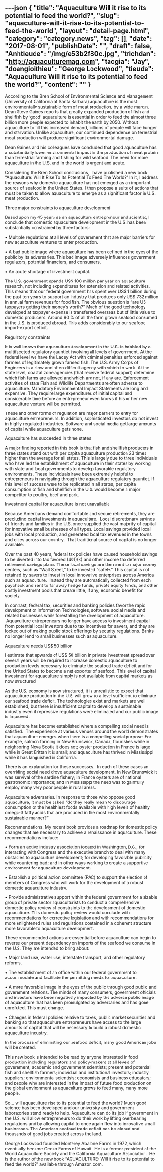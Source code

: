 ---json
{
    "title": "Aquaculture Will it rise to its potential to feed the world?",
    "slug": "aquaculture-will-it-rise-to-its-potential-to-feed-the-world",
    "layout": "detail-page.html",
    "category": "category.news",
    "tag": [],
    "date": "2017-08-01",
    "publishDate": "",
    "draft": false,
    "Anhtieude": "/img/e53b2f80c.jpg",
    "trichdan": "http://aquaculturemag.com",
    "tacgia": "Jay",
    "doangioithieu": "George Lockwood",
    "tieude": "Aquaculture Will it rise to its potential to feed the world?",
    "__content__": ""
}
---
<p><span style="font-size:14px">According to the Bren School of Environmental Science and Management (University of California at Santa Barbara) aquaculture is the most environmentally sustainable form of meat production, by a wide margin. Dean Steve Gaines reports that greatly expanded production of fish and shellfish by &lsquo;good&rsquo; aquaculture is essential in order to feed the almost three billion more people expected to inhabit the earth by 2050. Without aquaculture to fill this increased demand, billions of people will face hunger and starvation. Unlike aquaculture, our continued dependence on terrestrial meat production will produce significant environmental damage.&nbsp;</span></p>

<p><span style="font-size:14px">Dean Gaines and his colleagues have concluded that good aquaculture has a substantially lower environmental impact in the production of meat protein than terrestrial farming and fishing for wild seafood. The need for more aquaculture in the U.S. and in the world is urgent and acute.</span></p>

<p><span style="font-size:14px">Considering the Bren School conclusions, I have published a new book &ldquo;Aquaculture: Will It Rise To Its Potential To Feed The World?&rdquo; In it, I address the reasons why domestic aquaculture has not emerged as an important source of seafood in the United States. I then propose a suite of actions that must be taken to allow aquaculture to emerge as a significant factor in U.S. meat production.&nbsp;</span></p>

<p><span style="font-size:14px">Three major constraints to aquaculture development &nbsp;&nbsp;</span></p>

<p><span style="font-size:14px">Based upon my 45 years as an aquaculture entrepreneur and scientist, I conclude that domestic aquaculture development in the U.S. has been substantially constrained by three factors:</span></p>

<p><span style="font-size:14px">&bull; Multiple regulations at all levels of government that are major barriers for new aquaculture ventures to enter production.</span></p>

<p><span style="font-size:14px">&bull; A bad public image where aquaculture has been defined in the eyes of the public by its adversaries. This bad image adversely influences government regulators, potential financiers, and consumers.</span></p>

<p><span style="font-size:14px">&bull; An acute shortage of investment capital.</span></p>

<p><span style="font-size:14px">The U.S. government spends US$ 100 million per year on aquaculture research, not including expenditures for extension and related activities. This means that our federal government has spent over US$ 1 billion during the past ten years to support an industry that produces only US$ 732 million in annual farm revenues for food fish. The obvious question is &ldquo;are US taxpayers getting their money&rsquo;s worth?&rdquo; Much of the good technology developed at taxpayer expense is transferred overseas but of little value to domestic producers. Around 90 % of all the farm grown seafood consumed in the U.S. is produced abroad. This adds considerably to our seafood import-export deficit.</span></p>

<p><span style="font-size:14px">Regulatory constraints &nbsp;</span></p>

<p><span style="font-size:14px">It is well known that aquaculture development in the U.S. is hobbled by a multifaceted regulatory gauntlet involving all levels of government. At the federal level we have the Lacey Act with criminal penalties enforced against farmers of legitimately grown farmed fish. The U.S. Army Corps of Engineers is a slow and often difficult agency with which to work. At the state level, coastal zone agencies (that receive federal support) determine which fish farms are allowed and which are not, if any are. Enforcement activities of state Fish and Wildlife Departments are often adverse to aquaculture. Mandatory Environmental Impact Statements are long and expensive. They require large expenditures of initial capital and considerable time before an entrepreneur even knows if his or her new aquaculture venture will be permitted. &nbsp;</span></p>

<p><span style="font-size:14px">These and other forms of regulation are major barriers to entry for aquaculture entrepreneurs. In addition, sophisticated investors do not invest in highly regulated industries. Software and social media get large amounts of capital while aquaculture gets none.</span></p>

<p><span style="font-size:14px">Aquaculture has succeeded in three states</span></p>

<p><span style="font-size:14px">A major finding reported in this book is that fish and shellfish producers in three states stand out with per capita aquaculture production 23 times higher than the average for all states. This is largely due to three individuals who have led the establishment of aquaculture in their states by working with state and local governments to develop favorable regulatory environments. These individuals have been extremely helpful to entrepreneurs in navigating through the aquaculture regulatory gauntlet. If this level of success were to be replicated in all states, per capita consumption of fish and shellfish in the U.S. would become a major competitor to poultry, beef and pork.</span></p>

<p><span style="font-size:14px">Investment capital for aquaculture is not unavailable</span></p>

<p><span style="font-size:14px">Because Americans demand comfortable and secure retirements, they are precluding capital investments in aquaculture. &nbsp;Local discretionary savings of friends and families in the U.S. once supplied the vast majority of capital for innovative small businesses of all types. Local savings provided local jobs with local production, and generated local tax revenues in the towns and cities across our country. &nbsp;That traditional source of capital is no longer available.</span></p>

<p><span style="font-size:14px">Over the past 40 years, federal tax policies have caused household savings to be diverted into tax favored (401)(k) and other income tax deferred retirement savings plans. These local savings are then sent to major money centers, such as &ldquo;Wall Street,&rdquo; to be invested &ldquo;safely.&rdquo; This capital is not retained by savers to invest in local innovative enterprises across America such as aquaculture. &nbsp;Instead they are automatically collected from each paycheck and sent to far away hedge funds, private equity funds, and other costly investment pools that create little, if any, economic benefit for society.</span></p>

<p><span style="font-size:14px">In contrast, federal tax, securities and banking policies favor the rapid development of Information Technologies, software, social media and related businesses while forestalling the development of aquaculture. &nbsp;Aquaculture entrepreneurs no longer have access to investment capital from potential local investors due to tax incentives for savers, and they are locked out of making public stock offerings by security regulations. Banks no longer lend to small businesses such as aquaculture.</span></p>

<p><span style="font-size:14px">Aquaculture needs US$ 50 billion &nbsp;&nbsp;</span></p>

<p><span style="font-size:14px">I estimate that upwards of US$ 50 billion in private investment spread over several years will be required to increase domestic aquaculture to production levels necessary to eliminate the seafood trade deficit and for the United States to become a net exporter of seafood. This level of capital investment for aquaculture simply is not available from capital markets as now structured.&nbsp;</span></p>

<p><span style="font-size:14px">As the U.S. economy is now structured, it is unrealistic to expect that aquaculture production in the U.S. will grow to a level sufficient to eliminate our seafood trade deficit. The technologies exist and markets are well established, but there is insufficient capital to develop a sustainable industry even if repressive regulations were eliminated and our public image is improved.&nbsp;</span></p>

<p><span style="font-size:14px">Aquaculture has become established where a compelling social need is satisfied. &nbsp;The experience at various venues around the world demonstrates that aquaculture emerges when there is a compelling social purpose. For example, salmon farming in New Brunswick, Canada, flourishes while in neighboring Nova Scotia it does not; oyster production in France is large while in Great Brittan it is small; and aquaculture has thrived in Mississippi while it has languished in California.&nbsp;</span></p>

<p><span style="font-size:14px">There is an explanation for these successes. &nbsp;In each of these cases an overriding social need drove aquaculture development. In New Brunswick it was survival of the sardine fishery; in France oysters are of national gastronomic importance; and in Mississippi the need was to gainfully employ many very poor people in rural areas.</span></p>

<p><span style="font-size:14px">Aquaculture adversaries. In response to those who oppose good aquaculture, it must be asked &ldquo;do they really mean to discourage consumption of the healthiest foods available with high levels of healthy omega-3 fatty acids that are produced in the most environmentally sustainable manner?&rdquo;&nbsp;</span></p>

<p><span style="font-size:14px">Recommendations. My recent book provides a roadmap for domestic policy changes that are necessary to achieve a renaissance in aquaculture. These recommendations include:</span></p>

<p><span style="font-size:14px">&bull; Form an active industry association located in Washington, D.C., for interacting with Congress and the executive branch to deal with many obstacles to aquaculture development; for developing favorable publicity while countering bad; and in other ways working to create a supportive environment for aquaculture development.&nbsp;</span></p>

<p><span style="font-size:14px">&bull; Establish a political action committee (PAC) to support the election of members of Congress who will work for the development of a robust domestic aquaculture industry.&nbsp;</span></p>

<p><span style="font-size:14px">&bull; Provide administrative support within the federal government for a sizable group of private sector aquaculturists to conduct a comprehensive domestic policy review of constraints to the development of domestic aquaculture. This domestic policy review would conclude with recommendations for corrective legislation and with recommendations for more enlightened rules and regulations contained in a coherent structure more favorable to aquaculture development.</span></p>

<p><span style="font-size:14px">These recommended actions are essential before aquaculture can begin to reverse our present dependency on imports of the seafood we consume in the U.S. They are intended to bring about:</span></p>

<p><span style="font-size:14px">&bull; Major land use, water use, interstate transport, and other regulatory reforms.</span></p>

<p><span style="font-size:14px">&bull; The establishment of an office within our federal government to accommodate and facilitate the permitting needs for aquaculture.</span></p>

<p><span style="font-size:14px">&bull; A more favorable image in the eyes of the public through good public and government relations. The minds of many consumers, government officials and investors have been negatively impacted by the adverse public image of aquaculture that has been promulgated by adversaries and has gone unrefuted. This must change.</span></p>

<p><span style="font-size:14px">&bull; Changes in federal policies relative to taxes, public market securities and banking so that aquaculture entrepreneurs have access to the large amounts of capital that will be necessary to build a robust domestic aquaculture industry.&nbsp;</span></p>

<p><span style="font-size:14px">In the process of eliminating our seafood deficit, many good American jobs will be created.</span></p>

<p><span style="font-size:14px">This new book is intended to be read by anyone interested in food production including regulators and policy-makers at all levels of government; academic and government scientists; present and potential fish and shellfish farmers; individual and institutional investors; industry suppliers; environmental scientists; economists and business educators; and people who are interested in the impact of future food production on the global environment as aquaculture grows to feed many, many more people.</span></p>

<p><span style="font-size:14px">So&hellip; will aquaculture rise to its potential to feed the world? Much good science has been developed and our university and government laboratories stand ready to help. Aquaculture can do its job if government in the U.S. will allow entrepreneurs to do their work by lifting overbearing regulations and by allowing capital to once again flow into innovative small businesses. The American seafood trade deficit can be closed and thousands of good jobs created across the land.</span></p>

<p><span style="font-size:14px">George Lockwood founded Monterey Abalone Farms in 1972, which eventually became Ocean Farms of Hawaii. &nbsp;He is a former president of the World Aquaculture Society and the California Aquaculture Association. &nbsp;He is the author of the new book &ldquo;AQUACULTURE: Will it rise to its potential to feed the world?&rdquo; available through Amazon.com.</span></p>
